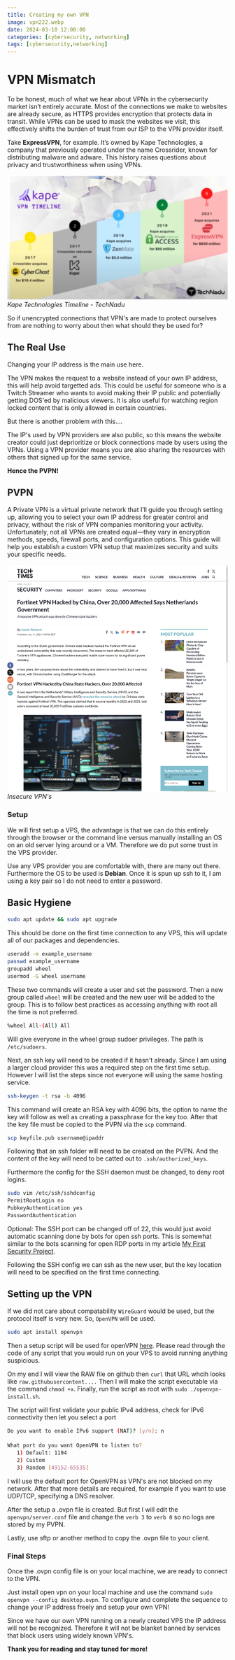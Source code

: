 ```yaml
---
title: Creating my own VPN
image: vpn222.webp
date: 2024-03-10 12:00:00 
categories: [cybersecurity, networking]
tags: [cybersecurity,networking]
---  
```


# VPN Mismatch
To be honest, much of what we hear about VPNs in the cybersecurity market isn’t entirely accurate. Most of the connections we make to websites are already secure, as HTTPS provides encryption that protects data in transit. While VPNs can be used to mask the websites we visit, this effectively shifts the burden of trust from our ISP to the VPN provider itself. 

Take **ExpressVPN**, for example. It’s owned by Kape Technologies, a company that previously operated under the name Crossrider, known for distributing malware and adware. This history raises questions about privacy and trustworthiness when using VPNs.

![VPN](kape_vpn.png)
_Kape Technologies Timeline - TechNadu_

So if unencrypted connections that VPN's are made to protect ourselves from are nothing to worry about then what should they be used for?

## The Real Use
Changing your IP address is the main use here.

The VPN makes the request to a website instead of your own IP address, this will help avoid targetted ads. This could be useful for someone who is a Twitch Streamer who wants to avoid making their IP public and potentially getting DOS'ed by malicious viewers. It is also useful for watching region locked content that is only allowed in certain countries.

But there is another problem with this....

The IP's used by VPN providers are also public, so this means the website creator could just deprioritize or block connections made by users using the VPNs. Using a VPN provider means you are also sharing the resources with others that signed up for the same service.  

**Hence the PVPN!**

## PVPN
A Private VPN is a virtual private network that I’ll guide you through setting up, allowing you to select your own IP address for greater control and privacy, without the risk of VPN companies monitoring your activity. Unfortunately, not all VPNs are created equal—they vary in encryption methods, speeds, firewall ports, and configuration options. This guide will help you establish a custom VPN setup that maximizes security and suits your specific needs.

![Hacked VPN](VPN_hacked.png)
_Insecure VPN's_

### Setup 
We will first setup a VPS, the advantage is that we can do this entirely through the browser or the command line versus manually installing an OS on an old server lying around or a VM. Therefore we do put some trust in the VPS provider.

Use any VPS provider you are comfortable with, there are many out there. Furthermore the OS to be used is **Debian**. Once it is spun up ssh to it, I am using a key pair so I do not need to enter a password.

## Basic Hygiene
```bash
sudo apt update && sudo apt upgrade
```
This should be done on the first time connection to any VPS, this will update all of our packages and dependencies.

```bash
useradd -m example_username
passwd example_username
groupadd wheel
usermod -G wheel username
```
These two commands will create a user and set the password. Then a new group called `wheel` will be created and the new user will be added to the group. This is to follow best practices as accessing anything with root all the time is not preferred.

```bash
%wheel All-(All) All
```
Will give everyone in the wheel group sudoer privileges. The path is `/etc/sudoers`. 

Next, an ssh key will need to be created if it hasn't already. Since I am using a larger cloud provider this was a required step on the first time setup. However I will list the steps since not everyone will using the same hosting service.

```bash
ssh-keygen -t rsa -b 4096
```

This command will create an RSA key with 4096 bits, the option to name the key will follow as well as creating a passphrase for the key too. After that the key file must be copied to the PVPN via the `scp` command.

```bash
scp keyfile.pub username@ipaddr
```

Following that an ssh folder will need to be created on the PVPN. And the content of the key will need to be catted out to `.ssh/authorized_keys`.

Furthermore the config for the SSH daemon must be changed, to deny root logins. 

```bash
sudo vim /etc/ssh/sshdconfig
PermitRootLogin no
PubkeyAuthentication yes
PasswordAuthentication
```

Optional: The SSH port can be changed off of 22, this would just avoid automatic scanning done by bots for open ssh ports. This is somewhat similar to the bots scanning for open RDP ports in my article [My First Security Project](https://rkuczer.github.io/posts/cyberproject/). 

Following the SSH config we can ssh as the new user, but the key location will need to be specified on the first time connecting.

## Setting up the VPN
If we did not care about compatability `WireGuard` would be used, but the protocol itself is very new. So, `OpenVPN` will be used.

```bash
sudo apt install openvpn
```

Then a setup script will be used for openVPN [here](https://github.com/angristan/openvpn-install). Please read through the code of any script that you would run on your VPS to avoid running anything suspicious. 

On my end I will view the RAW file on github then `curl` that URL whcih looks like `raw.githubusercontent....` Then I will make the script executable via the command `chmod +x`. Finally, run the script as root with `sudo ./openvpn-install.sh`.

The script will first validate your public IPv4 address, check for IPv6 connectivity then let you select a port 

```bash
Do you want to enable IPv6 support (NAT)? [y/n]: n

What port do you want OpenVPN to listen to?
   1) Default: 1194
   2) Custom
   3) Random [49152-65535]
```

I will use the default port for OpenVPN as VPN's are not blocked on my network. After that more details are required, for example if you want to use UDP/TCP, specifying a DNS resolver. 

After the setup a .ovpn file is created. But first I will edit the `openvpn/server.conf` file and change the `verb 3` to `verb 0` so no logs are stored by my PVPN.

Lastly, use sftp or another method to copy the .ovpn file to your client.

### Final Steps
Once the .ovpn config file is on your local machine, we are ready to connect to the VPN.

Just install open vpn on your local machine and use the command `sudo openvpn --config desktop.ovpn`. To configure and complete the sequence to change your IP address freely and setup your own VPN!

Since we have our own VPN running on a newly created VPS the IP address will not be recognized. Therefore it will not be blanket banned by services that block users using widely known VPN's.

**Thank you for reading and stay tuned for more!**
